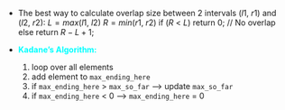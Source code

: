 - The best way to calculate overlap size between 2 intervals $(l1,\ r1)$ and $(l2,\ r2)$: 
    $L = max(l1,\ l2)$
    $R = min(r1,\ r2)$
    if ($R\ <\ L$)
	    return $0$; // No overlap
    else
	    return $R - L + 1$;

- <b style="color:cyan;">Kadane’s Algorithm:</b>
   1. loop over all elements
   2. add element to `max_ending_here`
   3. if `max_ending_here` > `max_so_far` --> update `max_so_far`
   4. if `max_ending_here` < 0 --> `max_ending_here` = 0

